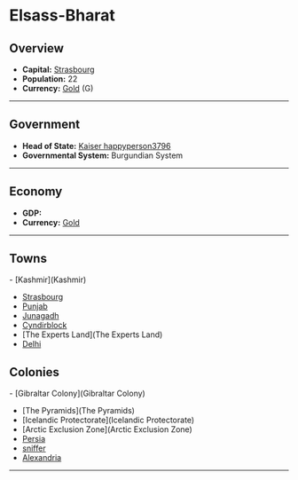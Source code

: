 # <!--NAME-->Elsass-Bharat<!--NAME-->

## Overview

- **Capital:** <!--CAPITAL_LINK-->[Strasbourg](Strasbourg)<!--CAPITAL_LINK-->
- **Population:** <!--POPULATION-->22<!--POPULATION-->
- **Currency:** <!--CURRENCY_LINK-->[Gold](Gold)<!--CURRENCY_LINK--> (<!--CURRENCY_ABV-->G<!--CURRENCY_ABV-->)

---

## Government

- **Head of State:** <!--LEADER_TITLE_LINK-->[Kaiser happyperson3796](happyperson3796)<!--LEADER_TITLE_LINK-->
- **Governmental System:** <!--GOVERNMENT-->Burgundian System<!--GOVERNMENT-->

---

## Economy

- **GDP:** <!--GDP--> <!--GDP-->
- **Currency:** <!--CURRENCY_LINK-->[Gold](Gold)<!--CURRENCY_LINK-->

---

## Towns

<!--TOWNS-->- [Kashmir](Kashmir)
- [Strasbourg](Strasbourg)
- [Punjab](Punjab)
- [Junagadh](Junagadh)
- [Cyndirblock](Cyndirblock)
- [The Experts Land](The Experts Land)
- [Delhi](Delhi)<!--TOWNS-->

## Colonies

<!--COLONIES-->- [Gibraltar Colony](Gibraltar Colony)
- [The Pyramids](The Pyramids)
- [Icelandic Protectorate](Icelandic Protectorate)
- [Arctic Exclusion Zone](Arctic Exclusion Zone)
- [Persia](Persia)
- [sniffer](sniffer)
- [Alexandria](Alexandria)<!--COLONIES-->

---
